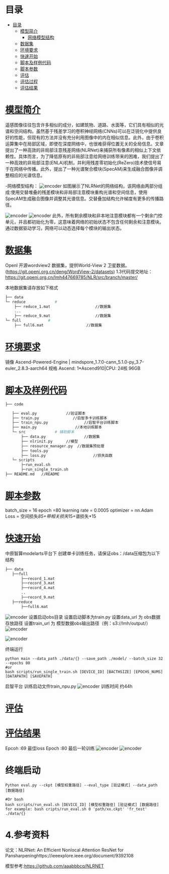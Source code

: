 # 目录
<!-- TOC -->

- [目录](#目录)
    - [模型简介](#模型简介)
        - [网络模型结构](#网络模型结构)
    - [数据集](#数据集)
    - [环境要求](#ENV)
    - [快速开始](#Start)
    - [脚本及样例代码](#Code)
    - [脚本参数](#param)
    - [评估](#eval)
    - [评估过程](#evalusage)
    - [评估结果](#evalresult)
<!-- /TOC -->
# [模型简介](#目录)
遥感图像往往包含许多相似的成分，如建筑物、道路、水面等，它们具有相似的光谱和空间结构。虽然基于残差学习的卷积神经网络(CNNs)可以在泛锐化中提供良好的性能，但现有的方法并没有充分利用图像中的内在相似信息。此外，由于卷积运算集中在局部区域，即使在深度网络中，也很难获得位置无关的全局信息。文章提出了一种高效的非局部注意残差网络(NLRNet)来捕获所有像素的相似上下文依赖性。具体而言，为了降低原有的非局部注意给网络训练带来的困难，我们提出了一种高效的非局部注意(ENLA)机制，并利用残差零初始化(ReZero)技术使信号易于在网络中传播。此外，提出了一种光谱聚合模块(SpecAM)来生成融合图像并调整相应的光谱信息。

-网络模型结构：
![encoder](imgs/net.JPG)
如图展示了NLRNet的网络结构，该网络由两部分组成:使用交替堆叠的残差模块和非局部注意模块重构光谱和空间信息，使用SpecAM生成融合图像并调整其光谱信息。交替叠加结构允许梯度有更多的传播路径。

![encoder](imgs/net2.JPG)
![encoder](imgs/net3.JPG) 
此外，所有剩余模块和非本地注意模块都有一个剩余门控单元，并且都初始化为零，这意味着网络的初始状态不包含任何剩余和注意模块。通过数据驱动学习，网络可以动态选择每个模块的输出状态。

# [数据集](#数据集)
Openl 开源wordview2 数据集，提供World-View 2 卫星数据。(https://git.openi.org.cn/deng/WordView-2/datasets)
1.3代码提交地址：
https://git.openi.org.cn/lmh447669785/NLR/src/branch/master/

本地数据集请存放如下格式
```bash
├── data
└─ reduce             # 
    ├── reduce_1.mat					//数据集
    ...
    ├── reduce_9.mat					//数据集
└─ full            # 
    ├── full6.mat					//数据集
```
# [环境要求](#环境要求)
镜像 Ascend-Powered-Engine | mindspore_1.7.0-cann_5.1.0-py_3.7-euler_2.8.3-aarch64
规格	Ascend: 1*Ascend910|CPU: 24核 96GB
# [脚本及样例代码](#Code)
 ```bash
├── code

    ├── eval.py				//验证脚本  
    ├── train.py               //启智多卡训练脚本  
    ├── train_npu.py				//启智平台训练脚本
    ├── main.py					//本地训练脚本   						
    └─ src             # 辅助脚本
        ├── data.py					//数据集
        ├── nlrinit.py		//模型
        ├── resource_manager.py  //数据集预处理
        ├── tools.py
        ├── loss.py               		//损失函数
    └─ scripts
        ├─run_eval.sh
        ├─run_single_train.sh 
├── README.md   //README 
```


# [脚本参数](#param)
batch_size = 16
epoch =80
learning rate = 0.0005
optimizer = nn.Adam
Loss = 空间损失*85+带相关损失*15+谱损失*15
# [快速开始](#Start)
中原智算modelarts平台下 创建单卡训练任务，请保证obs：/data压缩包为以下结构
 ```bash
├── data		       				
    ├──full    
        ├──record_1.mat
        ├──record_3.mat
        ├──record_4.mat
        ..
        ├──record_9.mat
    ├──reduce
        ├──full6.mat   
 ``` 
![encoder](imgs/train3.JPG) 
设置启动obs目录
设置启动脚本为train.py
设置data_url 为 obs数据存放路径
设置train_url 为 模型数据obs输出路径（例：s3://lmh/output/）
![encoder](imgs/train.JPG) 

![encoder](imgs/train2.JPG) 


终端运行 
```shell
python main --data_path ./data/{} --save_path ./model/ --batch_size 32 --epochs 80
#or 
bash scripts/run_single_train.sh [DEVICE_ID] [BACTHSIZE] [EPOCHS_NUMS] [DATAPATH] [SAVEPATH]
```
启智平台
训练启动文件train_npu.py
![encoder](imgs/train5.JPG)
训练时间 约44h


# [评估](#eval)
# [评估结果](#evalresult)
Epcoh :69 最佳loss
Epoch :80 最后一轮训练
![encoder](imgs/qnr.JPG) 
![encoder](imgs/erags.JPG) 
# 终端启动
```shell
Python eval.py --ckpt [模型权重路径] --eval_type [验证模式] --data_path [数据路径]

#Or bash
bash scripts/run_eval.sh [DEVICE_ID] [模型权重路径] [验证模式] [数据路径]
for example: bash cripts/run_eval.sh 0 'path/xx.ckpt' 'fr_test' ./data/{}
```

# 4.参考资料
论文：NLRNet: An Efficient Nonlocal Attention ResNet for Pansharpeninghttps://ieeexplore.ieee.org/document/9392108

模型参考:https://github.com/aaabbbcq/NLRNET